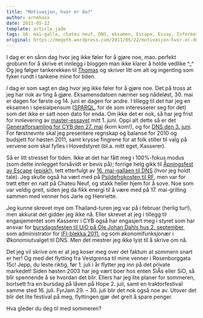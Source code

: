 ```yaml
---
title: "Motivasjon, hvor er du?"
author: arnehass
date: 2011-05-22
template: article.jade
tags: 16. mai-galla, chateu neuf, DNS, eksamen, Escape, Essay, Informatikk, masteroppgave
original: https://megoth.wordpress.com/2011/05/22/motivasjon-hvor-er-du/
---
```


<p>I dag er en sånn dag hvor jeg ikke føler for å gjøre noe, mao. perfekt grobunn for å skrive et innlegg i bloggen man ikke klarer å holde vedlike ^_^ Og jeg følger tankerekken til <a href="http://hemmeligadresse.com/2011/05/jappetijapp/">Thomas</a> og skriver litt om alt og ingenting som fyker rundt i tankene mine for tiden.</p>
<span class="more"></span>
<p>I dag er som sagt en dag hvor jeg ikke føler for å gjøre noe. Det på tross at jeg har nok av ting å gjøre. Eksamensdatoen nærmer seg nådeløst, 30. mai er dagen for første og 14. juni er dagen for andre. I tillegg til det har jeg en eksamen i spesialpensum (<a href="http://www.w3.org/TR/rdf-sparql-query/">SPARQL</a>, for de som interesserer seg for det) som det ikke er satt noen dato for enda. Om ikke det er nok, så har jeg frist for innlevering av <a href="http://icanhasweb.wordpress.com/2011/03/06/semantic-web-and-javascript/">master-essayet</a> mitt 1. juni. Oppi alt dette så er det <a href="http://cyb.ifi.uio.no/2011/05/generalforsamling-varen-2011/">Generalforsamling for CYB den 27. mai</a> (kom kom!), og for <a href="http://studentersamfundet.no/vis.php?ID=4601">DNS den 3. juni</a>. For førstnevnte skal jeg presentere regnskap og balanse for 2010 og budsjett for høsten 2011, samt krysse fingrene for at folk stiller til valg på vervene som skal fylles i Hovedstyret (bl.a. mitt eget, Kasserer).</p>
<p>Så er litt stresset for tiden. Ikke at det har fått meg i 100%-fokus modus (som dette innlegget forsåvidt er bevis på); forrige helg gikk til <a href="http://cyb.ifi.uio.no/2011/05/apningsfest-13-mai/">Åpningsfest av Escape</a> (<a href="http://cyb.ifi.uio.no/2011/05/bilder-fra-apningsfest/">episk!</a>), tett etterfulgt av <a href="http://studentersamfundet.no/vis.php?ID=4600">16. mai-gallaen til DNS</a> (hvor jeg holdt tale). Jeg skulle også ha vært med på <a href="http://foreninger.uio.no/rf/aktiviteter/psildefrokost/">Psildefrokosten til RF</a>, men var for trøtt etter en natt på Chateu Neuf, og stakk heller hjem for å sove. Noe som var veldig greit, siden jeg da fikk energi til å være med på 17. mai-grilling sammen med venner hos Jarle og Henriette.</p>
<p>Jeg kunne skrevet mye om Thailand-turen jeg var på i februar (herlig tur!), men akkurat det gidder jeg ikke nå. Eller skrevet at jeg i tillegg til engasjementet som Kasserer i CYB også har engasjert meg i styret som har ansvar for <a href="http://cyb.ifi.uio.no/kalender/festen/">bursdagsfesten til UiO på Ole Johan Dahls hus 2. september</a>, som administrator for <a href="http://cyb.ifi.uio.no/smf/index.php?topic=301.0">IFI-blekka 2011</a>, og som økonomifunksjonær i Økonomiutvalget til DNS. Men det mestrer jeg ikke lyst til å skrive om nå.</p>
<p>Det jeg vil skrive om er at jeg koser meg over det faktum at sommern snart er her! Og med det flytting fra Vestgrensa til mine venner i Rosenborggata 15c! Jepp, du leste riktig, før 1. juli i år flytter jeg inn på det private markedet! Siden høsten 2003 har jeg vært boer hos enten SiÅs eller SiO, så blir spennende å se hvordan det blir. Ellers har jeg lite planer for sommeren, bortsett fra en bursdag på låven på Hope 2. juli, samt en traktorfestival samme sted 16. juli. FyrJam 29. – 30. juli blir det nok også noe av. Utover det blir det lite festival på meg, flyttingen gjør det greit å spare penger.</p>
<p>Hva gleder du deg til med sommeren?</p>
